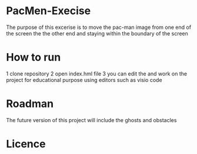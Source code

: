 # PacMen-Execise
The purpose of this excerise is to move the pac-man image from one end of the screen the the other end and staying within the boundary of the screen
# How to run
1 clone repository 
2 open index.hml file
3 you can edit the and work on the project for educational purpose using editors such as visio code
# Roadman
The future version of this project will include the ghosts and obstacles 
# Licence

